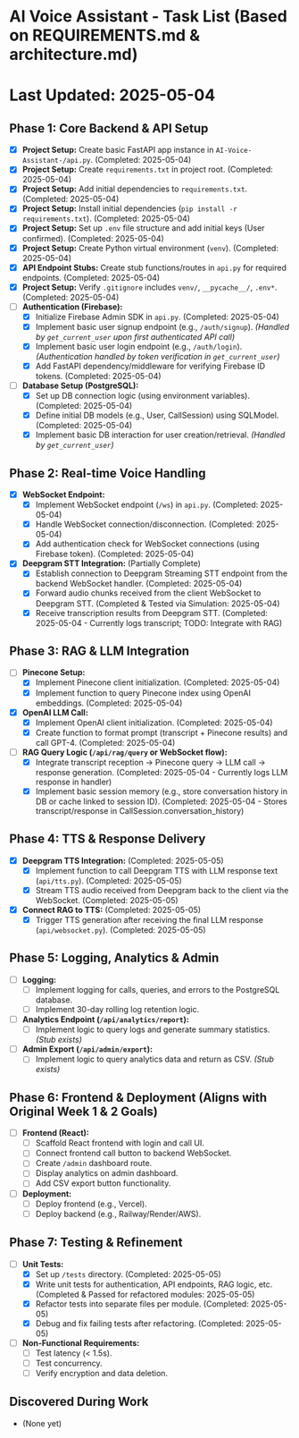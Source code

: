 # AI Voice Assistant - Task List (Based on REQUIREMENTS.md & architecture.md)

# Last Updated: 2025-05-04

## Phase 1: Core Backend & API Setup

- [x] **Project Setup:** Create basic FastAPI app instance in `AI-Voice-Assistant-/api.py`. (Completed: 2025-05-04)
- [x] **Project Setup:** Create `requirements.txt` in project root. (Completed: 2025-05-04)
- [x] **Project Setup:** Add initial dependencies to `requirements.txt`. (Completed: 2025-05-04)
- [x] **Project Setup:** Install initial dependencies (`pip install -r requirements.txt`). (Completed: 2025-05-04)
- [x] **Project Setup:** Set up `.env` file structure and add initial keys (User confirmed). (Completed: 2025-05-04)
- [x] **Project Setup:** Create Python virtual environment (`venv`). (Completed: 2025-05-04)
- [x] **API Endpoint Stubs:** Create stub functions/routes in `api.py` for required endpoints. (Completed: 2025-05-04)
- [x] **Project Setup:** Verify `.gitignore` includes `venv/`, `__pycache__/`, `.env*`. (Completed: 2025-05-04)
- [ ] **Authentication (Firebase):**
  - [x] Initialize Firebase Admin SDK in `api.py`. (Completed: 2025-05-04)
  - [x] Implement basic user signup endpoint (e.g., `/auth/signup`). _(Handled by `get_current_user` upon first authenticated API call)_
  - [x] Implement basic user login endpoint (e.g., `/auth/login`). _(Authentication handled by token verification in `get_current_user`)_
  - [x] Add FastAPI dependency/middleware for verifying Firebase ID tokens. (Completed: 2025-05-04)
- [ ] **Database Setup (PostgreSQL):**
  - [x] Set up DB connection logic (using environment variables). (Completed: 2025-05-04)
  - [x] Define initial DB models (e.g., User, CallSession) using SQLModel. (Completed: 2025-05-04)
  - [x] Implement basic DB interaction for user creation/retrieval. _(Handled by `get_current_user`)_

## Phase 2: Real-time Voice Handling

- [x] **WebSocket Endpoint:**
  - [x] Implement WebSocket endpoint (`/ws`) in `api.py`. (Completed: 2025-05-04)
  - [x] Handle WebSocket connection/disconnection. (Completed: 2025-05-04)
  - [x] Add authentication check for WebSocket connections (using Firebase token). (Completed: 2025-05-04)
- [x] **Deepgram STT Integration:** (Partially Complete)
  - [x] Establish connection to Deepgram Streaming STT endpoint from the backend WebSocket handler. (Completed: 2025-05-04)
  - [x] Forward audio chunks received from the client WebSocket to Deepgram STT. (Completed & Tested via Simulation: 2025-05-04)
  - [x] Receive transcription results from Deepgram STT. (Completed: 2025-05-04 - Currently logs transcript; TODO: Integrate with RAG)

## Phase 3: RAG & LLM Integration

- [ ] **Pinecone Setup:**
  - [x] Implement Pinecone client initialization. (Completed: 2025-05-04)
  - [x] Implement function to query Pinecone index using OpenAI embeddings. (Completed: 2025-05-04)
- [x] **OpenAI LLM Call:**
  - [x] Implement OpenAI client initialization. (Completed: 2025-05-04)
  - [x] Create function to format prompt (transcript + Pinecone results) and call GPT-4. (Completed: 2025-05-04)
- [ ] **RAG Query Logic (`/api/rag/query` or WebSocket flow):**
  - [x] Integrate transcript reception -> Pinecone query -> LLM call -> response generation. (Completed: 2025-05-04 - Currently logs LLM response in handler)
  - [x] Implement basic session memory (e.g., store conversation history in DB or cache linked to session ID). (Completed: 2025-05-04 - Stores transcript/response in CallSession.conversation_history)

## Phase 4: TTS & Response Delivery

- [x] **Deepgram TTS Integration:** (Completed: 2025-05-05)
  - [x] Implement function to call Deepgram TTS with LLM response text (`api/tts.py`). (Completed: 2025-05-05)
  - [x] Stream TTS audio received from Deepgram back to the client via the WebSocket. (Completed: 2025-05-05)
- [x] **Connect RAG to TTS:** (Completed: 2025-05-05)
  - [x] Trigger TTS generation after receiving the final LLM response (`api/websocket.py`). (Completed: 2025-05-05)

## Phase 5: Logging, Analytics & Admin

- [ ] **Logging:**
  - [ ] Implement logging for calls, queries, and errors to the PostgreSQL database.
  - [ ] Implement 30-day rolling log retention logic.
- [ ] **Analytics Endpoint (`/api/analytics/report`):**
  - [ ] Implement logic to query logs and generate summary statistics. _(Stub exists)_
- [ ] **Admin Export (`/api/admin/export`):**
  - [ ] Implement logic to query analytics data and return as CSV. _(Stub exists)_

## Phase 6: Frontend & Deployment (Aligns with Original Week 1 & 2 Goals)

- [ ] **Frontend (React):**
  - [ ] Scaffold React frontend with login and call UI.
  - [ ] Connect frontend call button to backend WebSocket.
  - [ ] Create `/admin` dashboard route.
  - [ ] Display analytics on admin dashboard.
  - [ ] Add CSV export button functionality.
- [ ] **Deployment:**
  - [ ] Deploy frontend (e.g., Vercel).
  - [ ] Deploy backend (e.g., Railway/Render/AWS).

## Phase 7: Testing & Refinement

- [ ] **Unit Tests:**
  - [x] Set up `/tests` directory. (Completed: 2025-05-05)
  - [x] Write unit tests for authentication, API endpoints, RAG logic, etc. (Completed & Passed for refactored modules: 2025-05-05)
  - [x] Refactor tests into separate files per module. (Completed: 2025-05-05)
  - [x] Debug and fix failing tests after refactoring. (Completed: 2025-05-05)
- [ ] **Non-Functional Requirements:**
  - [ ] Test latency (< 1.5s).
  - [ ] Test concurrency.
  - [ ] Verify encryption and data deletion.

## Discovered During Work

- (None yet)
